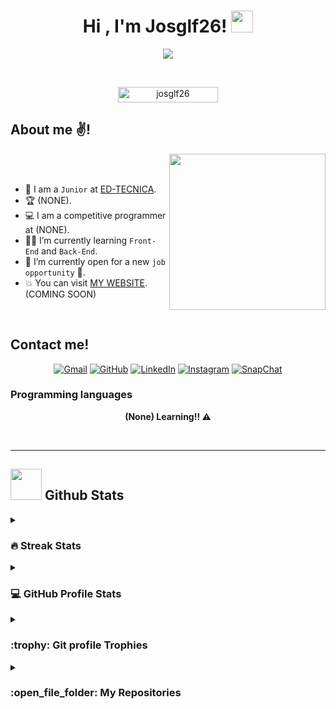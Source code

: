 <h1 align="center">Hi , I'm Josglf26! <img src="https://media.giphy.com/media/hvRJCLFzcasrR4ia7z/giphy.gif" width="35"></h1>
<p align="center">
  <a href="https://github.com/DenverCoder1/readme-typing-svg"><img src="https://readme-typing-svg.herokuapp.com?font=Time+New+Roman&color=%23C8BE25&size=25&center=true&vCenter=true&width=600&height=100&lines=Software+Engineer;Competitive+Programmer;Always+learning+new+things"></a>
</p>


<br>

<p align="center"> 
	<img src="https://komarev.com/ghpvc/?username=josglf26&label=Profile%20views&color=0047AB&style=plastic?" alt="josglf26" height=25px, width=160px/>
</p>

	
## About me ✌️!

<picture> <img align="right" src="https://github.com/7oSkaaa/7oSkaaa/blob/main/Images/Right_Side.gif?raw=true" width = 250px></picture>

<br><br>

- :school: I am a `Junior` at [ED-TECNICA](https://edtecnica.com/).
- :trophy: (NONE).
- :computer: I am a competitive programmer at (NONE).
- :student: I’m currently learning `Front-End` and `Back-End`.
- :thinking: I’m currently open for a new `job opportunity` 🚫.
- :boom: You can visit [MY WEBSITE](). (COMING SOON)
<br>


## Contact me!
<p align="center">
	<a href="mailto:josglf26@gmail.com"><img img src="https://img.shields.io/badge/gmail-%23EA4335.svg?style=plastic&logo=gmail&logoColor=white" alt="Gmail"/></a>
	<a href="https://github.com/josglf26"><img src="https://img.shields.io/badge/github-%23181717.svg?style=plastic&logo=github&logoColor=white" alt="GitHub"/></a>
	<a href="https://www.linkedin.com/in/jose-l-aa469930b"><img src="https://img.shields.io/badge/linkedin-%230A66C2.svg?style=plastic&logo=linkedin&logoColor=white" alt="LinkedIn"/></a>
	<a href="https://www.instagram.com/josglf26x/"><img src="https://img.shields.io/badge/instagram-%23E4405F.svg?style=plastic&logo=instagram&logoColor=white" alt="Instagram"/></a>
	<a href="https://www.snapchat.com/add/josglf26"><img src="https://img.shields.io/badge/snapchat-%23FFFC00.svg?style=plastic&logo=snapchat&logoColor=black" alt="SnapChat"/></a>
</p>



### Programming languages

<p align = 'center'>
<b>(None) Learning!! ⚠️</b>
</p>

<br> 

---

## <picture> <img src = "https://github.com/7oSkaaa/7oSkaaa/blob/main/Images/Statistics.gif?raw=true" width = 50px>  </picture> Github Stats

<details><summary><h3> 🔥 Streak Stats</h3></summary>

----	

<p align="center"><img src="https://github-readme-streak-stats.herokuapp.com/?user=josglf26&theme=tokyonight_duo" alt="josglf26" /></p>

</details>
  
<details><summary><h3>💻 GitHub Profile Stats</h3></summary>

----
	
<p align="center">
    <a href="https://github.com/anuraghazra/github-readme-stats">
	    <img alt="josglf26's Github Stats" src="https://github-readme-stats.vercel.app/api?username=josglf26&show_icons=true&count_private=true&locale=en&theme=tokyonight&layout=compact" height="230px"/></a>
	  <img src="https://github-readme-stats.vercel.app/api/top-langs?username=josglf26&langs_count=10&show_icons=true&locale=en&theme=tokyonight" alt="josglf26" height="230px"/>
<br/>

  <b>Note:</b> Top languages is only a metric of the languages my public code consists of and doesn't reflect experience or skill level.
  </p>
</details>

</details>

<details><summary> <h3> :trophy: Git profile Trophies </h3></summary>

----
	
<p align="center"> <a href="https://github.com/ryo-ma/github-profile-trophy"><img src="https://github-profile-trophy.vercel.app/?username=josglf26&layout=compact&theme=tokyonight&column=4&margin-w=15&margin-h=15" alt="josglf26" /></a> </p>

	
</details>
	
<details><summary><h3> :open_file_folder: My Repositories </h3></summary>

----
	
<div>
  <p align="center">
	  <b>(None) Learning!! ⚠️</b>
  </p>
</div>
</details>

</br></br>

